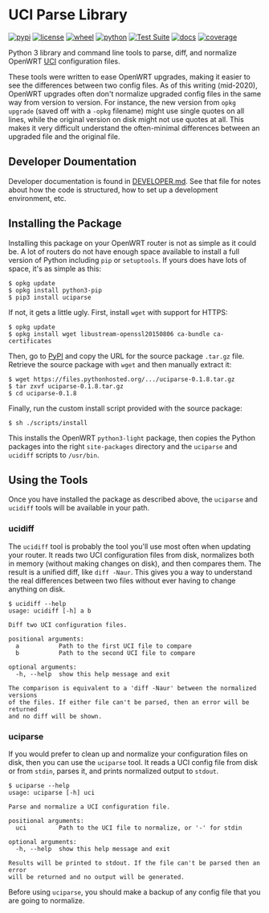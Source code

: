 # UCI Parse Library

[![pypi](https://img.shields.io/pypi/v/uciparse.svg)](https://pypi.org/project/uciparse/)
[![license](https://img.shields.io/pypi/l/uciparse.svg)](https://github.com/pronovic/uci-parse/blob/master/LICENSE)
[![wheel](https://img.shields.io/pypi/wheel/uciparse.svg)](https://pypi.org/project/uciparse/)
[![python](https://img.shields.io/pypi/pyversions/uciparse.svg)](https://pypi.org/project/uciparse/)
[![Test Suite](https://github.com/pronovic/uci-parse/workflows/Test%20Suite/badge.svg)](https://github.com/pronovic/uci-parse/actions?query=workflow%3A%22Test+Suite%22)
[![docs](https://readthedocs.org/projects/uci-parse/badge/?version=stable&style=flat)](https://uci-parse.readthedocs.io/en/stable/)
[![coverage](https://coveralls.io/repos/github/pronovic/uci-parse/badge.svg?branch=master)](https://coveralls.io/github/pronovic/uci-parse?branch=master)

Python 3 library and command line tools to parse, diff, and normalize OpenWRT
[UCI](https://openwrt.org/docs/guide-user/base-system/uci) configuration files.

These tools were written to ease OpenWRT upgrades, making it easier to see the
differences between two config files.  As of this writing (mid-2020), OpenWRT
upgrades often don't normalize upgraded config files in the same way from
version to version.  For instance, the new version from `opkg upgrade` (saved
off with a `-opkg` filename) might use single quotes on all lines, while the
original version on disk might not use quotes at all.  This makes it very
difficult understand the often-minimal differences between an upgraded file and
the original file.

## Developer Doumentation

Developer documentation is found in [DEVELOPER.md](DEVELOPER.md).  See that
file for notes about how the code is structured, how to set up a development
environment, etc.

## Installing the Package

Installing this package on your OpenWRT router is not as simple as it could be.
A lot of routers do not have enough space available to install a full version
of Python including `pip` or `setuptools`.  If yours does have lots of space,
it's as simple as this:

```
$ opkg update
$ opkg install python3-pip
$ pip3 install uciparse
```

If not, it gets a little ugly.  First, install `wget` with support for HTTPS:

```
$ opkg update
$ opkg install wget libustream-openssl20150806 ca-bundle ca-certificates
```

Then, go to [PyPI](https://pypi.org/project/uciparse/#files) and copy the
URL for the source package `.tar.gz` file.  Retrieve the source package 
with `wget` and then manually extract it:

```
$ wget https://files.pythonhosted.org/.../uciparse-0.1.8.tar.gz
$ tar zxvf uciparse-0.1.8.tar.gz
$ cd uciparse-0.1.8
```

Finally, run the custom install script provided with the source package:

```
$ sh ./scripts/install
```

This installs the OpenWRT `python3-light` package, then copies the Python
packages into the right `site-packages` directory and the `uciparse` and
`ucidiff` scripts to `/usr/bin`.

## Using the Tools

Once you have installed the package as described above, the `uciparse` and
`ucidiff` tools will be available in your path.  

### ucidiff

The `ucidiff` tool is probably the tool you'll use most often when updating
your router.  It reads two UCI configuration files from disk, normalizes both in
memory (without making changes on disk), and then compares them.  The result is
a unified diff, like `diff -Naur`.  This gives you a way to understand the real
differences between two files without ever having to change anything on disk.

```
$ ucidiff --help
usage: ucidiff [-h] a b

Diff two UCI configuration files.

positional arguments:
  a           Path to the first UCI file to compare
  b           Path to the second UCI file to compare

optional arguments:
  -h, --help  show this help message and exit

The comparison is equivalent to a 'diff -Naur' between the normalized versions
of the files. If either file can't be parsed, then an error will be returned
and no diff will be shown.
```

### uciparse

If you would prefer to clean up and normalize your configuration files on disk,
then you can use the `uciparse` tool.  It reads a UCI config file from disk or
from `stdin`, parses it, and prints normalized output to `stdout`.  

```
$ uciparse --help
usage: uciparse [-h] uci

Parse and normalize a UCI configuration file.

positional arguments:
  uci         Path to the UCI file to normalize, or '-' for stdin

optional arguments:
  -h, --help  show this help message and exit

Results will be printed to stdout. If the file can't be parsed then an error
will be returned and no output will be generated.
```

Before using ``uciparse``, you should make a backup of any config file that you
are going to normalize.
